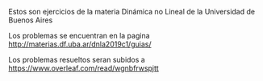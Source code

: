 Estos son ejercicios de la materia Dinámica no Lineal de la Universidad de Buenos Aires


Los problemas se encuentran en la pagina http://materias.df.uba.ar/dnla2019c1/guias/


Los problemas resueltos seran subidos a https://www.overleaf.com/read/wgnbfrwspjtt




